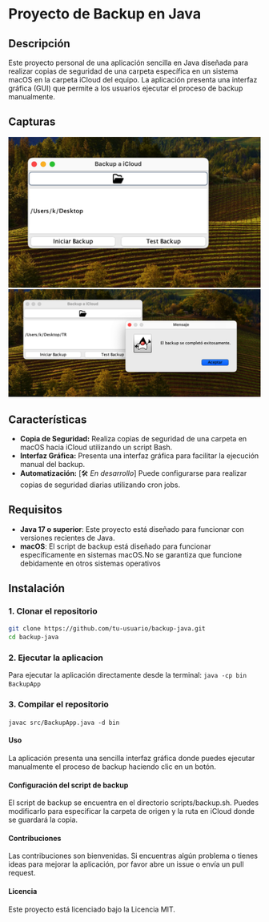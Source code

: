 # Proyecto de Backup en Java

## Descripción

Este proyecto personal de una aplicación sencilla en Java diseñada para realizar copias de seguridad de una carpeta específica en un sistema macOS en la carpeta iCloud del equipo. La aplicación presenta una interfaz gráfica (GUI) que permite a los usuarios ejecutar el proceso de backup manualmente.

## Capturas

![Captura de Pantalla](capturasReadme/Cap_1.png)
![Captura de Pantalla](capturasReadme/Cap_2.png)

## Características

- **Copia de Seguridad:** Realiza copias de seguridad de una carpeta en macOS hacia iCloud utilizando un script Bash.
- **Interfaz Gráfica:** Presenta una interfaz gráfica para facilitar la ejecución manual del backup.
- **Automatización:** [🛠️ _En desarrollo_] Puede configurarse para realizar copias de seguridad diarias utilizando cron jobs.

## Requisitos

- **Java 17 o superior**: Este proyecto está diseñado para funcionar con versiones recientes de Java.
- **macOS**: El script de backup está diseñado para funcionar específicamente en sistemas macOS.No se garantiza que funcione debidamente en otros sistemas operativos

## Instalación

### 1. Clonar el repositorio

```bash
git clone https://github.com/tu-usuario/backup-java.git
cd backup-java
```

### 2. Ejecutar la aplicacion

Para ejecutar la aplicación directamente desde la terminal:
`java -cp bin BackupApp`

### 3. Compilar el repositorio

`javac src/BackupApp.java -d bin`

#### Uso

La aplicación presenta una sencilla interfaz gráfica donde puedes ejecutar manualmente el proceso de backup haciendo clic en un botón.

#### Configuración del script de backup

El script de backup se encuentra en el directorio scripts/backup.sh. Puedes modificarlo para especificar la carpeta de origen y la ruta en iCloud donde se guardará la copia.

#### Contribuciones

Las contribuciones son bienvenidas. Si encuentras algún problema o tienes ideas para mejorar la aplicación, por favor abre un issue o envía un pull request.

#### Licencia

Este proyecto está licenciado bajo la Licencia MIT.
